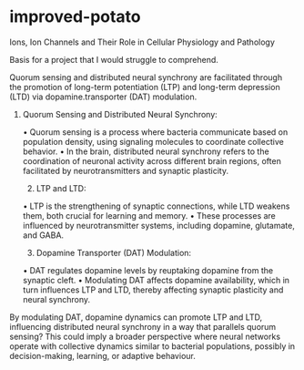 # improved-potato
Ions, Ion Channels and Their Role in Cellular Physiology and Pathology

Basis for a project that I would struggle to comprehend.

Quorum sensing and distributed neural synchrony are facilitated through the promotion of long-term potentiation (LTP) and long-term depression (LTD) via dopamine.transporter (DAT) modulation.

1.	Quorum Sensing and Distributed Neural Synchrony:

	•	Quorum sensing is a process where bacteria communicate based on population density, using signaling molecules to coordinate collective behavior.
	•	In the brain, distributed neural synchrony refers to the coordination of neuronal activity across different brain regions, often facilitated by neurotransmitters and synaptic plasticity.

	2.	LTP and LTD:

	•	LTP is the strengthening of synaptic connections, while LTD weakens them, both crucial for learning and memory.
	•	These processes are influenced by neurotransmitter systems, including dopamine, glutamate, and GABA.

	3.	Dopamine Transporter (DAT) Modulation:

	•	DAT regulates dopamine levels by reuptaking dopamine from the synaptic cleft.
	•	Modulating DAT affects dopamine availability, which in turn influences LTP and LTD, thereby affecting synaptic plasticity and neural synchrony.

By modulating DAT, dopamine dynamics can promote LTP and LTD, influencing distributed neural synchrony in a way that parallels quorum sensing? 
This could imply a broader perspective where neural networks operate with collective dynamics similar to bacterial populations, possibly in decision-making, learning, or adaptive behaviour.
